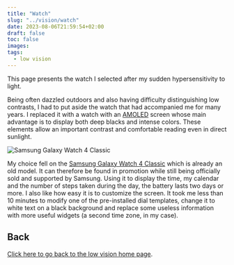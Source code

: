 ```yaml
---
title: "Watch"
slug: "../vision/watch"
date: 2023-08-06T21:59:54+02:00
draft: false
toc: false
images:
tags:
  - low vision
---
```

This page presents the watch I selected after my sudden hypersensitivity to light.

Being often dazzled outdoors and also having difficulty distinguishing low contrasts, I had to put aside the watch that had accompanied me for many years. I replaced it with a watch with an [AMOLED](https://en.wikipedia.org/wiki/OLED) screen whose main advantage is to display both deep blacks and intense colors. These elements allow an important contrast and comfortable reading even in direct sunlight.

![Samsung Galaxy Watch 4 Classic](/vision/galaxy-watch.png)

My choice fell on the [Samsung Galaxy Watch 4 Classic](https://www.samsung.com/global/galaxy/galaxy-watch4-classic/specs/) which is already an old model. It can therefore be found in promotion while still being officially sold and supported by Samsung. Using it to display the time, my calendar and the number of steps taken during the day, the battery lasts two days or more. I also like how easy it is to customize the screen. It took me less than 10 minutes to modify one of the pre-installed dial templates, change it to white text on a black background and replace some useless information with more useful widgets (a second time zone, in my case).

## Back
[Click here to go back to the low vision home page](..).
